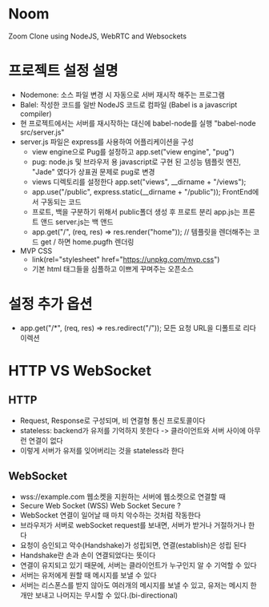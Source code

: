 # Noom
Zoom Clone using NodeJS, WebRTC and Websockets

# 프로젝트 설정 설명
+ Nodemone: 소스 파일 변경 시 자동으로 서버 재시작 해주는 프로그램
+ Balel: 작성한 코드를 일반 NodeJS 코드로 컴파일 (Babel is a javascript compiler)
+ 현 프로젝트에서는 서버를 재시작하는 대신에 babel-node를 실행 "babel-node src/server.js"
+ server.js 파일은 express를 사용하여 어플리케이션을 구성
    - view engine으로 Pug를 설정하고 app.set("view engine", "pug")
    - pug: node.js 및 브라우저 용 javascript로 구현 된 고성능 템플릿 엔진, "Jade" 였다가 상표권 문제로 pug로 변경
    - views 디렉토리를 설정한다 app.set("views", __dirname + "/views");
    - app.use("/public", express.static(__dirname + "/public")); FrontEnd에서 구동되는 코드
    - 프로트, 백을 구분하기 위해서 public폴더 생성 후 프로트 분리 app.js는 프론트 앤드 server.js는 백 앤드
    - app.get("/", (req, res) => res.render("home")); // 템플릿을 렌더해주는 코드 get / 하면 home.pugfh 렌더링
+ MVP CSS
    - link(rel="stylesheet" href="https://unpkg.com/mvp.css")
    - 기본 html 태그들을 심플하고 이쁘게 꾸며주는 오픈소스

# 설정 추가 옵션
+ app.get("/*", (req, res) => res.redirect("/")); 모든 요청 URL을 디폴트로 리다이렉션


# HTTP VS WebSocket
## HTTP
+ Request, Response로 구성되며, 비 연결형 통신 프로토콜이다
+ stateless: backend가 유저를 기억하지 못한다 -> 클라이언트와 서버 사이에 아무런 연결이 없다
+ 이렇게 서버가 유저를 잊어버리는 것을 stateless라 한다
## WebSocket
+ wss://example.com 웹소켓을 지원하는 서버에 웹소켓으로 연결할 때 
+ Secure Web Socket (WSS) Web Socket Secure ?
+ WebSocket 연결이 일어날 때 마치 악수하는 것처럼 작동한다
+ 브라우저가 서버로 webSocket request를 보내면, 서버가 받거나 거절하거나 한다
+ 요청이 승인되고 악수(Handshake)가 성립되면, 연결(establish)은 성립 된다
+ Handshake란 손과 손이 연결되었다는 뜻이다
+ 연결이 유지되고 있기 때문에, 서버는 클라이언트가 누구인지 알 수 기억할 수 있다
+ 서버는 유저에게 원할 때 메시지를 보낼 수 있다
+ 서버는 리스폰스를 받지 않아도 여러개의 메시지를 보낼 수 있고, 유저는 메시지 한 개만 보내고 나머지는 무시할 수 있다.(bi-directional)
